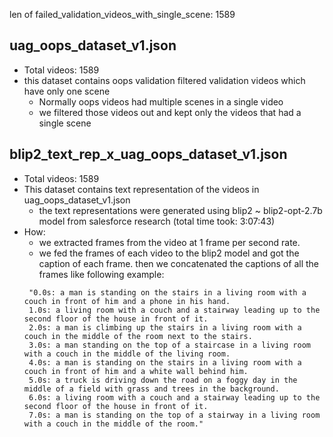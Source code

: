 len of failed_validation_videos_with_single_scene: 1589
## uag_oops_dataset_v1.json
- Total videos: 1589
- this dataset contains oops validation filtered validation videos which have only one scene
    - Normally oops videos had multiple scenes in a single video
    - we filtered those videos out and kept only the videos that had a single scene

## blip2_text_rep_x_uag_oops_dataset_v1.json
- Total videos: 1589
- This dataset contains text representation of the videos in uag_oops_dataset_v1.json
    - the text representations were generated using blip2 ~ blip2-opt-2.7b model from salesforce research (total time took: 3:07:43)
- How: 
    - we extracted frames from the video at 1 frame per second rate.
    - we fed the frames of each video to the blip2 model and got the caption of each frame. then we concatenated the captions of all the frames like following example:  
    ```
     "0.0s: a man is standing on the stairs in a living room with a couch in front of him and a phone in his hand.
     1.0s: a living room with a couch and a stairway leading up to the second floor of the house in front of it.
     2.0s: a man is climbing up the stairs in a living room with a couch in the middle of the room next to the stairs.
     3.0s: a man standing on the top of a staircase in a living room with a couch in the middle of the living room.
     4.0s: a man is standing on the stairs in a living room with a couch in front of him and a white wall behind him.
     5.0s: a truck is driving down the road on a foggy day in the middle of a field with grass and trees in the background.
     6.0s: a living room with a couch and a stairway leading up to the second floor of the house in front of it.
     7.0s: a man is standing on the top of a stairway in a living room with a couch in the middle of the room."
    ```